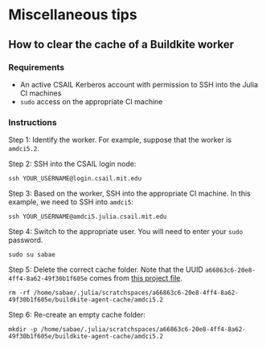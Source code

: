 # Miscellaneous tips

## How to clear the cache of a Buildkite worker

### Requirements

- An active CSAIL Kerberos account with permission to SSH into the Julia CI machines
- `sudo` access on the appropriate CI machine

### Instructions

Step 1: Identify the worker. For example, suppose that the worker is `amdci5.2`.

Step 2: SSH into the CSAIL login node:

```
ssh YOUR_USERNAME@login.csail.mit.edu
```

Step 3: Based on the worker, SSH into the appropriate CI machine. In this example, we need to SSH into `amdci5`:

```
ssh YOUR_USERNAME@amdci5.julia.csail.mit.edu
```

Step 4: Switch to the appropriate user. You will need to enter your `sudo` password.

```
sudo su sabae
```

Step 5: Delete the correct cache folder. Note that the UUID `a66863c6-20e8-4ff4-8a62-49f30b1f605e` comes from [this project file](https://github.com/JuliaCI/sandboxed-buildkite-agent/blob/main/Project.toml).
```
rm -rf /home/sabae/.julia/scratchspaces/a66863c6-20e8-4ff4-8a62-49f30b1f605e/buildkite-agent-cache/amdci5.2
```

Step 6: Re-create an empty cache folder:
```
mkdir -p /home/sabae/.julia/scratchspaces/a66863c6-20e8-4ff4-8a62-49f30b1f605e/buildkite-agent-cache/amdci5.2
```
